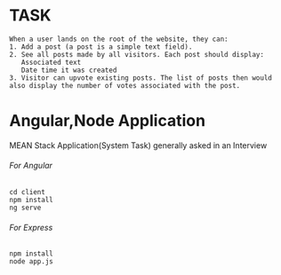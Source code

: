 
# TASK 

```
When a user lands on the root of the website, they can:
1. Add a post (a post is a simple text field). 
2. See all posts made by all visitors. Each post should display: 
   Associated text 
   Date time it was created
3. Visitor can upvote existing posts. The list of posts then would also display the number of votes associated with the post.

```


# Angular,Node Application
MEAN Stack Application(System Task) generally asked in an Interview

###### For Angular
```
cd client
npm install
ng serve
```
###### For Express 
```
npm install
node app.js
```


